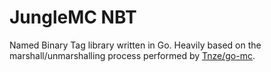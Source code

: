 # JungleMC NBT

Named Binary Tag library written in Go. Heavily based on the marshall/unmarshalling process performed by [Tnze/go-mc](https://github.com/Tnze/go-mc/tree/master/nbt).
